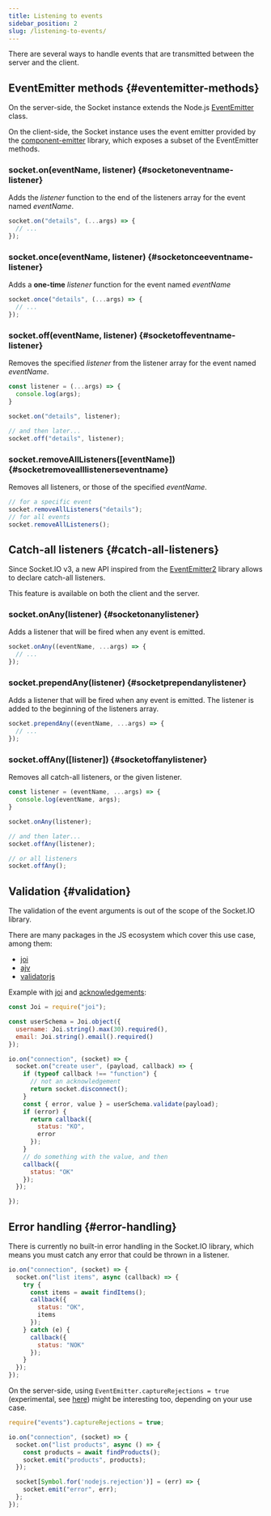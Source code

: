 ```yaml
---
title: Listening to events
sidebar_position: 2
slug: /listening-to-events/
---
```


There are several ways to handle events that are transmitted between the server and the client.

## EventEmitter methods {#eventemitter-methods}

On the server-side, the Socket instance extends the Node.js [EventEmitter](https://nodejs.org/docs/latest/api/events.html#events_events) class.

On the client-side, the Socket instance uses the event emitter provided by the [component-emitter](https://github.com/component/emitter) library, which exposes a subset of the EventEmitter methods.

### socket.on(eventName, listener) {#socketoneventname-listener}

Adds the *listener* function to the end of the listeners array for the event named *eventName*.

```js
socket.on("details", (...args) => {
  // ...
});
```

### socket.once(eventName, listener) {#socketonceeventname-listener}

Adds a **one-time** *listener* function for the event named *eventName*

```js
socket.once("details", (...args) => {
  // ...
});
```

### socket.off(eventName, listener) {#socketoffeventname-listener}

Removes the specified *listener* from the listener array for the event named *eventName*.

```js
const listener = (...args) => {
  console.log(args);
}

socket.on("details", listener);

// and then later...
socket.off("details", listener);
```

### socket.removeAllListeners([eventName]) {#socketremovealllistenerseventname}

Removes all listeners, or those of the specified *eventName*.

```js
// for a specific event
socket.removeAllListeners("details");
// for all events
socket.removeAllListeners();
```

## Catch-all listeners {#catch-all-listeners}

Since Socket.IO v3, a new API inspired from the [EventEmitter2](https://github.com/EventEmitter2/EventEmitter2) library allows to declare catch-all listeners.

This feature is available on both the client and the server.

### socket.onAny(listener) {#socketonanylistener}

Adds a listener that will be fired when any event is emitted.

```js
socket.onAny((eventName, ...args) => {
  // ...
});
```

### socket.prependAny(listener) {#socketprependanylistener}

Adds a listener that will be fired when any event is emitted. The listener is added to the beginning of the listeners array.

```js
socket.prependAny((eventName, ...args) => {
  // ...
});
```

### socket.offAny([listener]) {#socketoffanylistener}

Removes all catch-all listeners, or the given listener.

```js
const listener = (eventName, ...args) => {
  console.log(eventName, args);
}

socket.onAny(listener);

// and then later...
socket.offAny(listener);

// or all listeners
socket.offAny();
```

## Validation {#validation}

The validation of the event arguments is out of the scope of the Socket.IO library.

There are many packages in the JS ecosystem which cover this use case, among them:

- [joi](https://www.npmjs.com/package/joi)
- [ajv](https://www.npmjs.com/package/ajv)
- [validatorjs](https://www.npmjs.com/package/validatorjs)

Example with [joi](https://joi.dev/api/) and [acknowledgements](emitting-events.md#acknowledgements):

```js
const Joi = require("joi");

const userSchema = Joi.object({
  username: Joi.string().max(30).required(),
  email: Joi.string().email().required()
});

io.on("connection", (socket) => {
  socket.on("create user", (payload, callback) => {
    if (typeof callback !== "function") {
      // not an acknowledgement
      return socket.disconnect();
    }
    const { error, value } = userSchema.validate(payload);
    if (error) {
      return callback({
        status: "KO",
        error
      });
    }
    // do something with the value, and then
    callback({
      status: "OK"
    });
  });

});
```

## Error handling {#error-handling}

There is currently no built-in error handling in the Socket.IO library, which means you must catch any error that could be thrown in a listener.

```js
io.on("connection", (socket) => {
  socket.on("list items", async (callback) => {
    try {
      const items = await findItems();
      callback({
        status: "OK",
        items
      });
    } catch (e) {
      callback({
        status: "NOK"
      });
    }
  });
});
```

On the server-side, using `EventEmitter.captureRejections = true` (experimental, see [here](https://nodejs.org/api/events.html#events_capture_rejections_of_promises)) might be interesting too, depending on your use case.

```js
require("events").captureRejections = true;

io.on("connection", (socket) => {
  socket.on("list products", async () => {
    const products = await findProducts();
    socket.emit("products", products);
  });

  socket[Symbol.for('nodejs.rejection')] = (err) => {
    socket.emit("error", err);
  };
});
```
